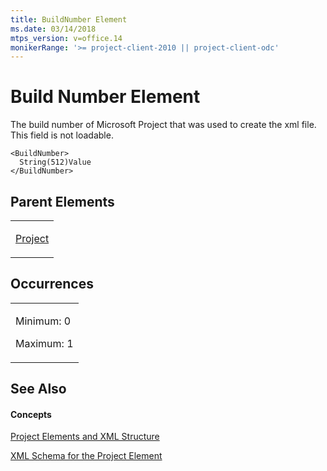 ```yaml
---
title: BuildNumber Element
ms.date: 03/14/2018
mtps_version: v=office.14
monikerRange: '>= project-client-2010 || project-client-odc'
---
```


# Build Number Element




The build number of Microsoft Project that was used to create the xml file. This field is not loadable.

    <BuildNumber>
      String(512)Value
    </BuildNumber>

## Parent Elements

<table>
<colgroup>
<col style="width: 100%" />
</colgroup>
<tbody>
<tr class="odd">
<td><p><a href="project-element.md">Project</a></p></td>
</tr>
</tbody>
</table>

## Occurrences

<table>
<colgroup>
<col style="width: 100%" />
</colgroup>
<tbody>
<tr class="odd">
<td><p>Minimum: 0</p>
<p>Maximum: 1</p></td>
</tr>
</tbody>
</table>

## See Also

#### Concepts

[Project Elements and XML Structure](project-elements-and-xml-structure.md)

[XML Schema for the Project Element](xml-schema-for-the-project-element.md)

